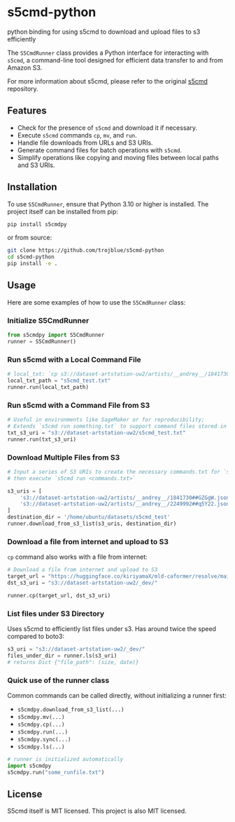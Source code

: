 # s5cmd-python

python binding for using s5cmd to download and upload files to s3 efficiently

The `S5CmdRunner` class provides a Python interface for interacting with `s5cmd`, a command-line tool designed for efficient data transfer to and from Amazon S3.

For more information about s5cmd, please refer to the original [s5cmd](https://github.com/peak/s5cmd) repository.

## Features

- Check for the presence of `s5cmd` and download it if necessary.
- Execute `s5cmd` commands `cp`, `mv`, and `run`.
- Handle file downloads from URLs and S3 URIs.
- Generate command files for batch operations with `s5cmd`.
- Simplify operations like copying and moving files between local paths and S3 URIs.

## Installation

To use `S5CmdRunner`, ensure that Python 3.10 or higher is installed. The project itself can be installed from pip:

```bash
pip install s5cmdpy
```

or from source:

```bash
git clone https://github.com/trojblue/s5cmd-python
cd s5cmd-python
pip install -e .
```

## Usage

Here are some examples of how to use the `S5CmdRunner` class:

### Initialize S5CmdRunner

```python
from s5cmdpy import S5CmdRunner
runner = S5CmdRunner()
```

### Run s5cmd with a Local Command File

```python
# local_txt: `cp s3://dataset-artstation-uw2/artists/__andrey__/1841730##GZGgW.json .`
local_txt_path = "s5cmd_test.txt"
runner.run(local_txt_path)
```

### Run s5cmd with a Command File from S3

```python
# Useful in environments like SageMaker or for reproducibility; 
# Extends `s5cmd run something.txt` to support command files stored in S3
txt_s3_uri = "s3://dataset-artstation-uw2/s5cmd_test.txt"
runner.run(txt_s3_uri)
```

### Download Multiple Files from S3

```python
# Input a series of S3 URIs to create the necessary commands.txt for `s5cmd run`, 
# then execute `s5cmd run <commands.txt>`

s3_uris = [
    's3://dataset-artstation-uw2/artists/__andrey__/1841730##GZGgW.json', 
    's3://dataset-artstation-uw2/artists/__andrey__/2249992##q5Y22.json'
]
destination_dir = '/home/ubuntu/datasets/s5cmd_test'
runner.download_from_s3_list(s3_uris, destination_dir)
```

### Download a file from internet and upload to S3

`cp` command also works with a file from internet:

```python
# Download a file from internet and upload to S3
target_url = "https://huggingface.co/kiriyamaX/mld-caformer/resolve/main/ml_caformer_m36_dec-5-97527.onnx"
dst_s3_uri = "s3://dataset-artstation-uw2/_dev/"

runner.cp(target_url, dst_s3_uri)
```

### List files under S3 Directory

Uses s5cmd to efficiently list files under s3. Has around twice the speed compared to boto3:

```python
s3_uri = "s3://dataset-artstation-uw2/_dev/"
files_under_dir = runner.ls(s3_uri)
# returns Dict {"file_path": (size, date)}
```

### Quick use of the runner class

Common commands can be called directly, without initializing a runner first:

- `s5cmdpy.download_from_s3_list(...)`
- `s5cmdpy.mv(...)`
- `s5cmdpy.cp(...)`
- `s5cmdpy.run(...)`
- `s5cmdpy.sync(...)`
- `s5cmdpy.ls(...)`

```python
# runner is initialized automatically
import s5cmdpy
s5cmdpy.run("some_runfile.txt")
```



## License

S5cmd itself is MIT licensed. This project is also MIT licensed.